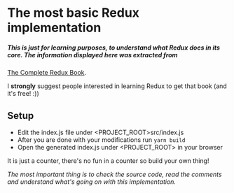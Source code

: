 The most basic Redux implementation
===================================

##### This is just for learning purposes, to understand what Redux does in its core. The information displayed here was extracted from
[The Complete Redux Book](https://leanpub.com/redux-book).

I **strongly** suggest people interested in learning Redux to get that book (and it's free! :))

## Setup

* Edit the index.js file under <PROJECT_ROOT>src/index.js
* After you are done with your modifications run `yarn build`
* Open the generated index.js under <PROJECT_ROOT> in your browser

It is just a counter, there's no fun in a counter so build your own thing!

*The most important thing is to check the source code, read the comments and understand
what's going on with this implementation.*
